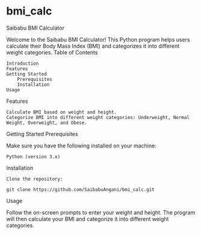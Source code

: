 # bmi_calc
Saibabu BMI Calculator

Welcome to the Saibabu BMI Calculator! This Python program helps users calculate their Body Mass Index (BMI) and categorizes it into different weight categories.
Table of Contents

    Introduction
    Features
    Getting Started
        Prerequisites
        Installation
    Usage

Features

    Calculate BMI based on weight and height.
    Categorize BMI into different weight categories: Underweight, Normal Weight, Overweight, and Obese.

Getting Started
Prerequisites

Make sure you have the following installed on your machine:

    Python (version 3.x)

Installation

    Clone the repository:

    git clone https://github.com/SaibabuAngani/bmi_calc.git

Usage

Follow the on-screen prompts to enter your weight and height. The program will then calculate your BMI and categorize it into different weight categories.
